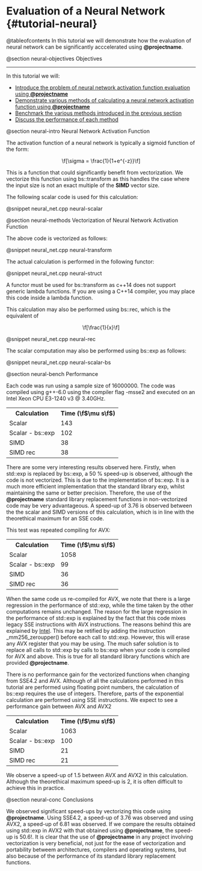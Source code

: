 Evaluation of a Neural Network {#tutorial-neural}
=========

@tableofcontents
In this tutorial we will demonstrate how the evaluation of neural network
can be significantly acccelerated using **@projectname**.

@section neural-objectives Objectives

-------------------------------------

In this tutorial we will:
- [Introduce the problem of neural network activation function evaluation using **@projectname**](#neural-intro)
- [Demonstrate various methods of calculating a neural network activation function using **@projectname**](#neural-methods)
- [Benchmark the various methods introduced in the previous section](#neural-bench)
- [Discuss the performance of each method](#neural-conc)

@section neural-intro Neural Network Activation Function

The activation function of a neural network is typically a sigmoid function
of the form:

<CENTER>\f[\sigma = \frac{1}{1+e^{-z}}\f]</CENTER>

This is a function that could significantly benefit from vectorization. We vectorize this function
using bs::transform as this handles the case where the input size is not an exact multiple of the
__SIMD__ vector size.

The following scalar code is used for this calculation:

@snippet neural_net.cpp neural-scalar

@section neural-methods Vectorization of Neural Network Activation Function

The above code is vectorized as follows:

@snippet neural_net.cpp neural-transform

The actual calculation is performed in the following functor:

@snippet neural_net.cpp neural-struct

A functor must be used for bs::transform as c++14 does not support generic lambda
functions. If you are using a C++14 compiler, you may place this code inside a lambda
function.

This calculation may also be performed using bs::rec, which is the equivalent of
<CENTER>\f[\frac{1}{x}\f]</CENTER>

@snippet neural_net.cpp neural-rec

The scalar computation may also be performed using bs::exp as follows:

@snippet neural_net.cpp neural-scalar-bs


@section neural-bench Performance

Each code was run using a sample size of 16000000. The code was compiled using g++-6.0 using the compiler flag
-msse2 and executed on an Intel Xeon CPU E3-1240 v3 @ 3.40GHz.

<table align=center width=100% class="table-striped table-bordered">
<tr><th>Calculation         <th>Time (\f$\mu s\f$)
<tr><td>Scalar              <td>143
<tr><td>Scalar - bs::exp    <td>102
<tr><td>SIMD                <td>38
<tr><td>SIMD rec            <td>38
</table>

There are some very interesting results observed here. Firstly, when std::exp is replaced by bs::exp,
a 50 % speed-up is observed, although the code is not vectorized. This is due to the implementation of
bs::exp. It is a much more efficient implementation that the standard library exp, whilst maintaining
the same or better precision. Therefore, the use of the **@projectname** standard library replacement
functions in non-vectorized code may be very advantageous. A speed-up of 3.76 is observed between the
the scalar and SIMD versions of this calculation, which is in line with the theorethical maximum for an SSE
code. 

This test was repeated compiling for AVX:
<table align=center width=100% class="table-striped table-bordered">
<tr><th>Calculation         <th>Time (\f$\mu s\f$)
<tr><td>Scalar              <td>1058
<tr><td>Scalar - bs::exp    <td>99
<tr><td>SIMD                <td>36
<tr><td>SIMD rec            <td>36
</table>

When the same code us re-compiled for AVX, we note that there is a large regression in the performance
of std::exp, while the time taken by the other computations remains unchanged. The reason for the large
regression in the performance of std::exp is explained by the fact that this code mixes legacy SSE instructions
with AVX instructions. The reasons behind this are explained by
[Intel](https://software.intel.com/en-us/articles/intel-avx-state-transitions-migrating-sse-code-to-avx). This
may be retified by adding the instruction _mm256_zeroupper() before each call to std::exp. However, this will
erase any AVX register that you may be using. The much safer solution is to replace all calls to std::exp by calls
to bs::exp when your code is compiled for AVX and above. This is true for all standard library functions which are
provided **@projectname**.

There is no performance gain for the vectorized functions when changing from SSE4.2 and AVX. Although of all the calculations
performed in this tutorial are performed using floating point numbers, the calculation of bs::exp requires the use of
integers. Therefore, parts of the exponential calculation are performed using SSE instructions. We expect to see a performance
gain between AVX and AVX2

<table align=center width=100% class="table-striped table-bordered">
<tr><th>Calculation         <th>Time (\f$\mu s\f$)
<tr><td>Scalar              <td>1063
<tr><td>Scalar - bs::exp    <td>100
<tr><td>SIMD                <td>21
<tr><td>SIMD rec            <td>21
</table>

We observe a speed-up of 1.5 between AVX and AVX2 in this calculation. Although the theorethical maximum
speed-up is 2, it is often difficult to achieve this in practice.

@section neural-conc Conclusions

We observed significant speed-ups by vectorizing this code using **@projectname**. Using SSE4.2, a speed-up of
3.76 was observed and using AVX2, a speed-up of 6.81 was observed. If we compare the results obtained using std::exp
in AVX2 with that obtained using **@projectname**, the speed-up is 50.6!. It is clear that the use of **@projectname**
in any project involving vectorization is very beneficial, not just for the ease of vectorization and portability betweem
architectures, compilers and operating systems, but also because of the performance of its standard library replacement
functions.
